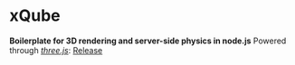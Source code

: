 # xQube

**Boilerplate for 3D rendering and server-side physics in node.js**
Powered through [*three.js*](https://threejs.org/): [Release](https://github.com/mrdoob/three.js/releases)
